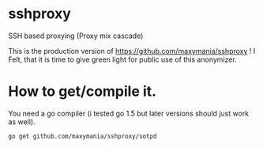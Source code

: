 # sshproxy
SSH based proxying (Proxy mix cascade)

This is the production version of https://github.com/maxymania/sshproxy !
I Felt, that it is time to give green light for public use of this anonymizer.

# How to get/compile it.

You need a go compiler (i tested go 1.5 but later versions should just work as well).

```sh
go get github.com/maxymania/sshproxy/sotpd
```

